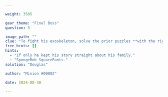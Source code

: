```yaml
---

weight: 3505

gear_theme: "Final Boss"
question: 5

image_path: ""
clue: "To fight his exoskeleton, solve the prior puzzles **with the right gun equipped.**"
free_hints: []
hints:
  - "If only he kept his story straight about his family."
  - "SpongeBob SquarePants."
solution: "Douglas"

author: "Minion #00002"

date: 2024-08-30

---
```


